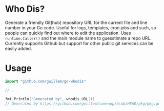 # Who Dis?

Generate a friendly Git(hub) repository URL for the current file and line number in your Go code. Useful for logs, templates, cron jobs and such, so people can quickly find out where to edit the application. Uses `runtime.Caller()` and the main module name to guesstimate a repo URL. Currently supports Github but support for other public git services can be easily added.

# Usage
```go
import "github.com/gwillem/go-whodis"

// ...

fmt.Println("Generated by", whodis.URL())
// Generated by https://github.com/gwillem/someapp/blob/HEAD/pkg/pkg.go#L11
```
